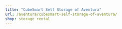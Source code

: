 ```yaml
---
title: "CubeSmart Self Storage of Aventura"
url: /aventura/cubesmart-self-storage-of-aventura/
shop: storage rental
---
```

